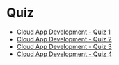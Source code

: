 
# Quiz

  * [Cloud App Development - Quiz 1](https://docs.google.com/forms/d/e/1FAIpQLScmhm1O6ec2dTxSYILN8UUUrGJYAQoCK_vTFmC6LOxH24wJAQ/viewscore?pli=1&pli=1&pli=1&viewscore=AE0zAgAw-nBcU_GCxegYs-5NcYoJszTc2Fqkuv5BKfZ2cPlQZSoSdsdZuAFJSvFsBQ)
  * [Cloud App Development - Quiz 2](https://docs.google.com/forms/d/e/1FAIpQLScwP-qD5j6QcLHbs6eutOqYNnhiMmfy1y7ITDFYzexg6B6F0Q/viewscore?pli=1&pli=1&pli=1&viewscore=AE0zAgCB6YC_Fgr9Hzr1tLaQG7tF9v_dbvbrdNrntWcmilTljK_QZLzcr1YWqoR8Fg)
  * [Cloud App Development - Quiz 3](https://docs.google.com/forms/d/e/1FAIpQLScRNKdOhDDRNN-1WPwB7Z-yUn0Hpj8HdGHCMBAwyjZNKEfABA/viewscore?pli=1&pli=1&pli=1&viewscore=AE0zAgCyjsZbH3nSSBdPCGdnpoDq-iKwqQruDRV_dk6zF9dYt8Kcrnl0hmoRFI-t8w)
  * [Cloud App Development - Quiz 4](https://docs.google.com/forms/d/e/1FAIpQLSdR5KfRXHb-LPzc24KxmULgsTUCTQNozlxLNU1oz1dWFIHg8Q/viewscore?pli=1&pli=1&pli=1&viewscore=AE0zAgDq3xWYFn_lSAs6pJBtk9-nU7frQlwq1li5ozFohij2cwZxn5MMrepYnpgG-A)
